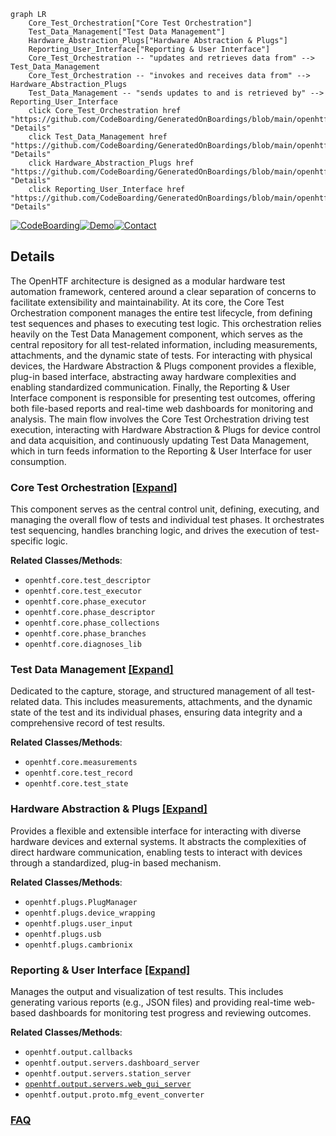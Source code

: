 ```mermaid
graph LR
    Core_Test_Orchestration["Core Test Orchestration"]
    Test_Data_Management["Test Data Management"]
    Hardware_Abstraction_Plugs["Hardware Abstraction & Plugs"]
    Reporting_User_Interface["Reporting & User Interface"]
    Core_Test_Orchestration -- "updates and retrieves data from" --> Test_Data_Management
    Core_Test_Orchestration -- "invokes and receives data from" --> Hardware_Abstraction_Plugs
    Test_Data_Management -- "sends updates to and is retrieved by" --> Reporting_User_Interface
    click Core_Test_Orchestration href "https://github.com/CodeBoarding/GeneratedOnBoardings/blob/main/openhtf/Core_Test_Orchestration.md" "Details"
    click Test_Data_Management href "https://github.com/CodeBoarding/GeneratedOnBoardings/blob/main/openhtf/Test_Data_Management.md" "Details"
    click Hardware_Abstraction_Plugs href "https://github.com/CodeBoarding/GeneratedOnBoardings/blob/main/openhtf/Hardware_Abstraction_Plugs.md" "Details"
    click Reporting_User_Interface href "https://github.com/CodeBoarding/GeneratedOnBoardings/blob/main/openhtf/Reporting_User_Interface.md" "Details"
```

[![CodeBoarding](https://img.shields.io/badge/Generated%20by-CodeBoarding-9cf?style=flat-square)](https://github.com/CodeBoarding/CodeBoarding)[![Demo](https://img.shields.io/badge/Try%20our-Demo-blue?style=flat-square)](https://www.codeboarding.org/demo)[![Contact](https://img.shields.io/badge/Contact%20us%20-%20contact@codeboarding.org-lightgrey?style=flat-square)](mailto:contact@codeboarding.org)

## Details

The OpenHTF architecture is designed as a modular hardware test automation framework, centered around a clear separation of concerns to facilitate extensibility and maintainability. At its core, the Core Test Orchestration component manages the entire test lifecycle, from defining test sequences and phases to executing test logic. This orchestration relies heavily on the Test Data Management component, which serves as the central repository for all test-related information, including measurements, attachments, and the dynamic state of tests. For interacting with physical devices, the Hardware Abstraction & Plugs component provides a flexible, plug-in based interface, abstracting away hardware complexities and enabling standardized communication. Finally, the Reporting & User Interface component is responsible for presenting test outcomes, offering both file-based reports and real-time web dashboards for monitoring and analysis. The main flow involves the Core Test Orchestration driving test execution, interacting with Hardware Abstraction & Plugs for device control and data acquisition, and continuously updating Test Data Management, which in turn feeds information to the Reporting & User Interface for user consumption.

### Core Test Orchestration [[Expand]](./Core_Test_Orchestration.md)
This component serves as the central control unit, defining, executing, and managing the overall flow of tests and individual test phases. It orchestrates test sequencing, handles branching logic, and drives the execution of test-specific logic.


**Related Classes/Methods**:

- `openhtf.core.test_descriptor`
- `openhtf.core.test_executor`
- `openhtf.core.phase_executor`
- `openhtf.core.phase_descriptor`
- `openhtf.core.phase_collections`
- `openhtf.core.phase_branches`
- `openhtf.core.diagnoses_lib`


### Test Data Management [[Expand]](./Test_Data_Management.md)
Dedicated to the capture, storage, and structured management of all test-related data. This includes measurements, attachments, and the dynamic state of the test and its individual phases, ensuring data integrity and a comprehensive record of test results.


**Related Classes/Methods**:

- `openhtf.core.measurements`
- `openhtf.core.test_record`
- `openhtf.core.test_state`


### Hardware Abstraction & Plugs [[Expand]](./Hardware_Abstraction_Plugs.md)
Provides a flexible and extensible interface for interacting with diverse hardware devices and external systems. It abstracts the complexities of direct hardware communication, enabling tests to interact with devices through a standardized, plug-in based mechanism.


**Related Classes/Methods**:

- `openhtf.plugs.PlugManager`
- `openhtf.plugs.device_wrapping`
- `openhtf.plugs.user_input`
- `openhtf.plugs.usb`
- `openhtf.plugs.cambrionix`


### Reporting & User Interface [[Expand]](./Reporting_User_Interface.md)
Manages the output and visualization of test results. This includes generating various reports (e.g., JSON files) and providing real-time web-based dashboards for monitoring test progress and reviewing outcomes.


**Related Classes/Methods**:

- `openhtf.output.callbacks`
- `openhtf.output.servers.dashboard_server`
- `openhtf.output.servers.station_server`
- <a href="https://github.com/google/openhtf/blob/master/openhtf/output/servers/web_gui_server.py" target="_blank" rel="noopener noreferrer">`openhtf.output.servers.web_gui_server`</a>
- `openhtf.output.proto.mfg_event_converter`




### [FAQ](https://github.com/CodeBoarding/GeneratedOnBoardings/tree/main?tab=readme-ov-file#faq)